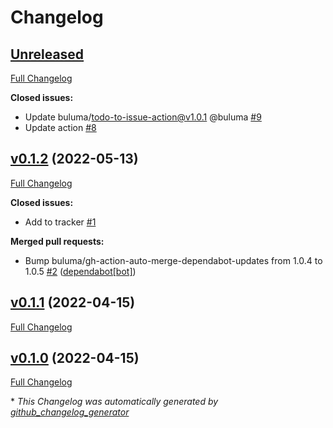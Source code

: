 # Changelog

## [Unreleased](https://github.com/buluma/ansible-role-node_red/tree/HEAD)

[Full Changelog](https://github.com/buluma/ansible-role-node_red/compare/v0.1.2...HEAD)

**Closed issues:**

- Update buluma/todo-to-issue-action@v1.0.1 @buluma [\#9](https://github.com/buluma/ansible-role-node_red/issues/9)
- Update action [\#8](https://github.com/buluma/ansible-role-node_red/issues/8)

## [v0.1.2](https://github.com/buluma/ansible-role-node_red/tree/v0.1.2) (2022-05-13)

[Full Changelog](https://github.com/buluma/ansible-role-node_red/compare/v0.1.1...v0.1.2)

**Closed issues:**

- Add to tracker [\#1](https://github.com/buluma/ansible-role-node_red/issues/1)

**Merged pull requests:**

- Bump buluma/gh-action-auto-merge-dependabot-updates from 1.0.4 to 1.0.5 [\#2](https://github.com/buluma/ansible-role-node_red/pull/2) ([dependabot[bot]](https://github.com/apps/dependabot))

## [v0.1.1](https://github.com/buluma/ansible-role-node_red/tree/v0.1.1) (2022-04-15)

[Full Changelog](https://github.com/buluma/ansible-role-node_red/compare/v0.1.0...v0.1.1)

## [v0.1.0](https://github.com/buluma/ansible-role-node_red/tree/v0.1.0) (2022-04-15)

[Full Changelog](https://github.com/buluma/ansible-role-node_red/compare/b42b533aa830fe453e5abccb097f89f94fafaaf6...v0.1.0)



\* *This Changelog was automatically generated by [github_changelog_generator](https://github.com/github-changelog-generator/github-changelog-generator)*
